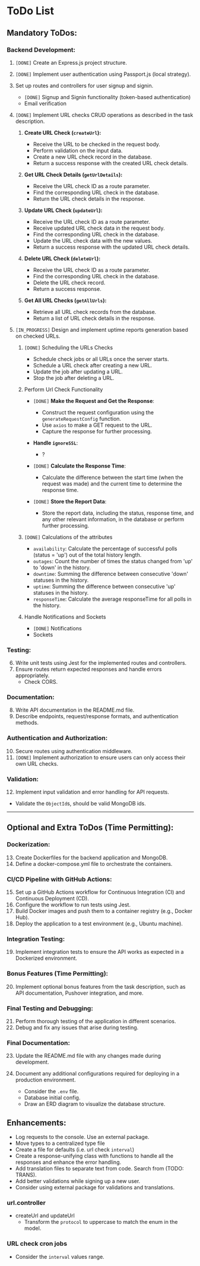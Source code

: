# ToDo List

## Mandatory ToDos:

### Backend Development:

1. `[DONE]` Create an Express.js project structure.

2. `[DONE]` Implement user authentication using Passport.js (local strategy).

3. Set up routes and controllers for user signup and signin.

   - `[DONE]` Signup and Signin functionality (token-based authentication)
   - Email verification

4. `[DONE]` Implement URL checks CRUD operations as described in the task description.

   1. **Create URL Check (`createUrl`):**

      - Receive the URL to be checked in the request body.
      - Perform validation on the input data.
      - Create a new URL check record in the database.
      - Return a success response with the created URL check details.

   2. **Get URL Check Details (`getUrlDetails`):**

      - Receive the URL check ID as a route parameter.
      - Find the corresponding URL check in the database.
      - Return the URL check details in the response.

   3. **Update URL Check (`updateUrl`):**

      - Receive the URL check ID as a route parameter.
      - Receive updated URL check data in the request body.
      - Find the corresponding URL check in the database.
      - Update the URL check data with the new values.
      - Return a success response with the updated URL check details.

   4. **Delete URL Check (`deleteUrl`):**

      - Receive the URL check ID as a route parameter.
      - Find the corresponding URL check in the database.
      - Delete the URL check record.
      - Return a success response.

   5. **Get All URL Checks (`getAllUrls`):**
      - Retrieve all URL check records from the database.
      - Return a list of URL check details in the response.

5. `[IN_PROGRESS]` Design and implement uptime reports generation based on checked URLs.

   1. `[DONE]` Scheduling the URLs Checks

      - Schedule check jobs or all URLs once the server starts.
      - Schedule a URL check after creating a new URL.
      - Update the job after updating a URL.
      - Stop the job after deleting a URL.

   2. Perform Url Check Functionality

      - `[DONE]` **Make the Request and Get the Response**:

        - Construct the request configuration using the `generateRequestConfig` function.
        - Use `axios` to make a GET request to the URL.
        - Capture the response for further processing.

      - **Handle `ignoreSSL`**:

        - ?

      - `[DONE]` **Calculate the Response Time**:

        - Calculate the difference between the start time (when the request was made) and the current time to determine the response time.

      - `[DONE]` **Store the Report Data**:

        - Store the report data, including the status, response time, and any other relevant information, in the database or perform further processing.

   3. `[DONE]` Calculations of the attributes

      - `availability`: Calculate the percentage of successful polls (status = 'up') out of the total history length.
      - `outages`: Count the number of times the status changed from 'up' to 'down' in the history.
      - `downtime`: Summing the difference between consecutive 'down' statuses in the history.
      - `uptime`: Summing the difference between consecutive 'up' statuses in the history.
      - `responseTime`: Calculate the average responseTime for all polls in the history.

   4. Handle Notifications and Sockets
      - `[DONE]` Notifications
      - Sockets

### Testing:

6. Write unit tests using Jest for the implemented routes and controllers.
7. Ensure routes return expected responses and handle errors appropriately.
   - Check CORS.

### Documentation:

8. Write API documentation in the README.md file.
9. Describe endpoints, request/response formats, and authentication methods.

### Authentication and Authorization:

10. Secure routes using authentication middleware.
11. `[DONE]` Implement authorization to ensure users can only access their own URL checks.

### Validation:

12. Implement input validation and error handling for API requests.

- Validate the `ObjectId`s, should be valid MongoDB ids.

---

## Optional and Extra ToDos (Time Permitting):

### Dockerization:

13. Create Dockerfiles for the backend application and MongoDB.
14. Define a docker-compose.yml file to orchestrate the containers.

### CI/CD Pipeline with GitHub Actions:

15. Set up a GitHub Actions workflow for Continuous Integration (CI) and Continuous Deployment (CD).
16. Configure the workflow to run tests using Jest.
17. Build Docker images and push them to a container registry (e.g., Docker Hub).
18. Deploy the application to a test environment (e.g., Ubuntu machine).

### Integration Testing:

19. Implement integration tests to ensure the API works as expected in a Dockerized environment.

### Bonus Features (Time Permitting):

20. Implement optional bonus features from the task description, such as API documentation, Pushover integration, and more.

### Final Testing and Debugging:

21. Perform thorough testing of the application in different scenarios.
22. Debug and fix any issues that arise during testing.

### Final Documentation:

23. Update the README.md file with any changes made during development.
24. Document any additional configurations required for deploying in a production environment.

    - Consider the `.env` file.
    - Database initial config.
    - Draw an ERD diagram to visualize the database structure.

## Enhancements:

- Log requests to the console. Use an external package.
- Move types to a centralized type file
- Create a file for defaults (i.e. url check `interval`)
- Create a response-unifying class with functions to handle all the responses and enhance the error handling.
- Add translation files to separate text from code. Search from (TODO: TRANS).
- Add better validations while signing up a new user.
- Consider using external package for validations and translations.

### url.controller

- createUrl and updateUrl
  - Transform the `protocol` to uppercase to match the enum in the model.

### URL check cron jobs

- Consider the `interval` values range.
